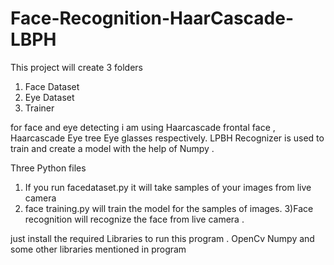 # Face-Recognition-HaarCascade-LBPH
This project will create 3 folders 
1) Face Dataset
2) Eye Dataset
3) Trainer

for face and eye detecting i am using Haarcascade frontal face , Haarcascade Eye tree Eye glasses respectively. LPBH Recognizer is used to train 
and create a model with the help of Numpy .

Three Python files
1) If you run facedataset.py it will take samples of your images from live camera
2) face training.py will train the model for the samples of images.
3)Face recognition will recognize the face from live camera .

just install the required Libraries to run this program .
OpenCv
Numpy
and some other libraries mentioned in program
